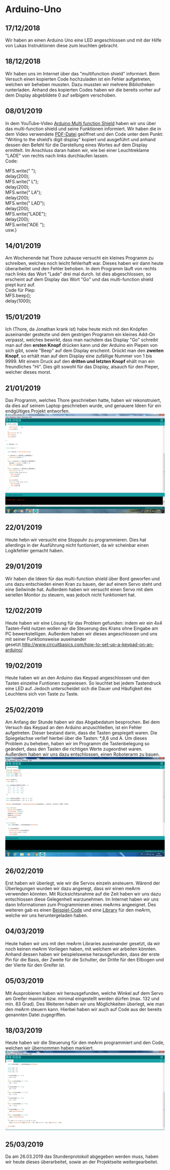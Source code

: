 # Arduino-Uno

## 17/12/2018
Wir haben an einen Arduino Uno eine LED angeschlossen und mit der Hilfe von Lukas Instruktionen diese zum leuchten gebracht.

## 18/12/2018
Wir haben uns im Internet über das "multifunction shield" informiert. Beim Versuch einen kopierten Code hochzuladen ist ein Fehler aufgetreten, welchen wir beheben mussten. Dazu mussten wir mehrere Bibliotheken runterladen. Anhand des kopierten Codes haben wir die bereits vorher auf dem Display abgebildete 0 auf selbigem verschoben.

## 08/01/2019
In dem YouTube-Video <a href="https://www.youtube.com/watch?v=X7T5sfrgprU">Arduino Multi function Shield</a> haben wir uns über das multi-function shield und seine Funktionen informiert. Wir haben die in dem Video verwendete <a href="https://www.mpja.com/download/hackatronics-arduino-multi-function-shield.pdf">PDF-Datei</a> geöffnet und den Code unter dem Punkt: "Writing to the shield’s digit display" kopiert und ausgeführt und anhand dessen den Befehl für die Darstellung eines Wortes auf dem Display ermittelt. Im Anschluss daran haben wir, wie bei einer Leuchtreklame "LADE" von rechts nach links durchlaufen lassen.<br/>
Code:

MFS.write("    ");<br/>
delay(200);<br/>
MFS.write("   L");<br/>
delay(200);<br/>
MFS.write("  LA");<br/>
delay(200);<br/>
MFS.write(" LAD");<br/>
delay(200);<br/>
MFS.write("LADE");<br/>
delay(200);<br/>
MFS.write("ADE ");<br/>
usw.}

## 14/01/2019
Am Wochenende hat Thore zuhause versucht ein kleines Programm zu schreiben, welches noch leicht fehlerhaft war. Dieses haben wir dann heute überarbeitet und den Fehler behoben. In dem Programm läuft von rechts nach links das Wort "Lade" drei mal durch. Ist dies abgeschlossen, so erscheint auf dem Display das Wort "Go" und das multi-function shield piept kurz auf.<br/>
Code für Piep:<br/>
MFS.beep();<br/>
delay(1000);

## 15/01/2019
Ich (Thore, da Jonathan krank ist) habe heute mich mit den Knöpfen auseinander gestezte und dem gestrigen Programm ein kleines Add-On verpasst, welches bewirkt, dass man nachdem das Display "Go" schreibt man auf den <b>ersten Knopf</b> drücken kann und der Arduino ein Piepen von sich gibt, sowie "Beep" auf dem Display erscheint. Drückt man den <b>zweiten Knopf</b>, so erhält man auf dem Display eine zufällige Nummer von 1 bis 9999. Mit einem Druck auf den <b>dritten und letzten Knopf</b> ehält man ein freundliches "Hi". Dies gilt sowohl für das Display, alsauch für den Pieper, welcher dieses morst.

## 21/01/2019
Das Programm, welches Thore geschrieben hatte, haben wir rekonstruiert, da dies auf seinem Laptop geschrieben wurde, und genauere Ideen für ein endgültiges Projekt entworfen.
![pic1](Bilder/21-01-2019.png "Beispielcode")

## 22/01/2019
Heute hebn wir versucht eine Stoppuhr zu programmieren. Dies hat allerdings in der Ausführung nicht funtioniert, da wir scheinbar einen Logikfehler gemacht haben.

## 29/01/2019
Wir haben die Ideen für das multi-function shield über Bord geworfen und uns dazu entschieden einen Kran zu bauen, der auf einem Servo steht und eine Seilwinde hat. Außerdem haben wir versucht einen Servo mit dem seriellen Monitor zu steuern, was jedoch nicht funktioniert hat.

## 12/02/2019
Heute haben wir eine Lösung für das Problem gefunden: indem wir ein 4x4 Tasten-Feld nutzen wollen wir die Steuerung des Krans ohne Eingabe am PC bewerkstelligen. Außerdem haben wir dieses angeschlossen und uns mit seiner Funktionsweise auseinander gesetzt.http://www.circuitbasics.com/how-to-set-up-a-keypad-on-an-arduino/

## 19/02/2019
Heute haben wir an den Arduino das Keypad angeschlossen und den Tasten einzelne Funtionen zugewiesen. So leuchtet bei jedem Tastendruck  eine LED auf. Jedoch unterscheidet sich die Dauer und Häufigkeit des Leuchtens sich von Taste zu Taste.

## 25/02/2019
Am Anfang der Stunde haben wir das Abgabedatum besprochen. Bei dem Versuch das Keypad an den Arduino anzuschließen, ist ein Fehler aufgetreten. Dieser bestand darin, dass die Tasten gespiegelt waren. Die Spiegelachse verlief hierbei über die Tasten: *,8,6 und A. Um dieses Problem zu beheben, haben wir im Programm die Tastenbelegung so geändert, dass den Tasten die richtigen Werte zugeordnet waren. Außerdem haben wir uns dazu entschlossen, einen Roboterarm zu bauen.
![pic2](Bilder/25-02-2019.png "Beispielcode")

## 26/02/2019
Erst haben wir überlegt, wie wir die Servos einzeln ansteuern. Wärend der Überlegungen wurden wir dazu angeregt, dass wir einen meArm verwenden könnten. Mit Rücksichtsnahme auf die Zeit haben wir uns dazu entschlossen diese Gelegenheit warzunehmen. Im Internet haben wir uns dann Informationen zum Programmieren eines meArms angeeignet. Des weiteren gab es einen <a href= "https://github.com/yorkhackspace/meArm">Beispiel-Code</a> und eine <a href= "https://github.com/yorkhackspace/meArm/blob/master/meArm.h">Library</a> für den meArm, welche wir uns heruntergeladen haben.

## 04/03/2019
Heute haben wir uns mit den meArm Libraries auseinander gesetzt, da wir noch keinen meArm Vorliegen haben, mit welchem wir arbeiten könnten. Anhand dessen haben wir beispielsweise herausgefunden, dass der erste Pin für die Basis, der Zweite für die Schulter, der Dritte für den Ellbogen und der Vierte für den Greifer ist.

## 05/03/2019
Mit Ausprobieren haben wir herausgefunden, welche Winkel auf dem Servo am Greifer maximal bzw. minimal eingestellt werden dürfen (max. 132 und min. 83 Grad). Des Weiteren haben wir uns Möglichkeiten überlegt, wie man den meArm steuern kann. Hierbei haben wir auch auf Code aus der bereits genannten Datei zugegriffen.

## 18/03/2019
Heute haben wir die Steuerung für den meArm programmiert und den Code, welchen wir übernommen haben markiert.
![pic3](Bilder/18-03-2019.png "Beispielcode")

## 25/03/2019
Da am 26.03.2019 das Stundenprotokoll abgegeben werden muss, haben wir heute dieses überarbeitet, sowie an der Projektseite weitergearbeitet.
